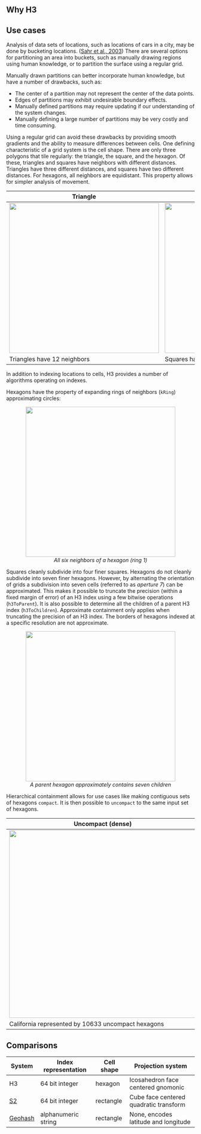 Why H3
---

Use cases
---

Analysis of data sets of locations, such as locations of cars in a city, may be done by bucketing locations. ([Sahr et al., 2003](http://webpages.sou.edu/~sahrk/sqspc/pubs/gdggs03.pdf)) There are several options for partitioning an area into buckets, such as manually drawing regions using human knowledge, or to partition the surface using a regular grid.

Manually drawn partitions can better incorporate human knowledge, but have a number of drawbacks, such as:
* The center of a partition may not represent the center of the data points.
* Edges of partitions may exhibit undesirable boundary effects.
* Manually defined partitions may require updating if our understanding of the system changes.
* Manually defining a large number of partitions may be very costly and time consuming.

Using a regular grid can avoid these drawbacks by providing smooth gradients and the ability to measure differences between cells. One defining characteristic of a grid system is the cell shape. There are only three polygons that tile regularly: the triangle, the square, and the hexagon. Of these, triangles and squares have neighbors with different distances. Triangles have three different distances, and squares have two different distances. For hexagons, all neighbors are equidistant. This property allows for simpler analysis of movement.

| Triangle | Square | Hexagon
| -------- | ------ | -------
| <img src="images/neighbors-triangle.png" style="width:400px"> | <img src="images/neighbors-square.png" style="width:400px"> | <img src="images/neighbors-hexagon.png" style="width:400px">
| Triangles have 12 neighbors | Squares have 8 neighbors | Hexagons have 6 neighbors

In addition to indexing locations to cells, H3 provides a number of algorithms operating on indexes.

Hexagons have the property of expanding rings of neighbors (`kRing`) approximating circles:

<div align="center">
  <img src="images/neighbors.png" style="width:400px"><br>
  <i>All six neighbors of a hexagon (ring 1)</i>
</div>

Squares cleanly subdivide into four finer squares. Hexagons do not cleanly subdivide into seven finer hexagons. However, by alternating the orientation of grids a subdivision into seven cells (referred to as *aperture 7*) can be approximated. This makes it possible to truncate the precision (within a fixed margin of error) of an H3 index using a few bitwise operations (`h3ToParent`). It is also possible to determine all the children of a parent H3 index (`h3ToChildren`). Approximate containment only applies when truncating the precision of an H3 index. The borders of hexagons indexed at a specific resolution are not approximate.

<div align="center">
  <img src="images/parent-child.png" style="width:400px"><br>
  <i>A parent hexagon approximately contains seven children</i>
</div>

Hierarchical containment allows for use cases like making contiguous sets of hexagons `compact`. It is then possible to `uncompact` to the same input set of hexagons.

| Uncompact (dense) | Compact (sparse)
| ----------------- | ----------------
| <img src="images/ca_uncompact_6_10633.png" style="width:500px"> | <img src="images/ca_compact_6_901.png" style="width:500px">
| California represented by 10633 uncompact hexagons | California represented by 901 compact hexagons

Comparisons
---

| System    | Index representation | Cell shape | Projection system
| --------- | -------------------- | ---------- | -----------------
| H3        | 64 bit integer       | hexagon    | Icosahedron face centered gnomonic
| [S2]      | 64 bit integer       | rectangle  | Cube face centered quadratic transform
| [Geohash] | alphanumeric string  | rectangle  | None, encodes latitude and longitude

[S2]: https://docs.google.com/presentation/d/1Hl4KapfAENAOf4gv-pSngKwvS_jwNVHRPZTTDzXXn6Q/edit
[Geohash]: https://en.wikipedia.org/wiki/Geohash
